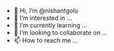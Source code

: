 - 👋 Hi, I’m @nishantgolu
- 👀 I’m interested in ...
- 🌱 I’m currently learning ...
- 💞️ I’m looking to collaborate on ...
- 📫 How to reach me ...

<!---
nishantgolu/nishantgolu is a ✨ special ✨ repository because its `README.md` (this file) appears on your GitHub profile.
You can click the Preview link to take a look at your changes.
--->
